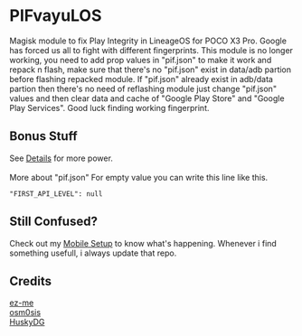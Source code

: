 # PIFvayuLOS
Magisk module to fix Play Integrity in LineageOS for POCO X3 Pro. Google has forced us all to fight with different fingerprints. This module is no longer working, you need to add prop values in "pif.json" to make it work and repack n flash, make sure that there's no "pif.json" exist in data/adb partion before flashing repacked module. If "pif.json" already exist in adb/data partion then there's no need of reflashing module just change "pif.json" values and then clear data and cache of "Google Play Store" and "Google Play Services". Good luck finding working fingerprint.

## Bonus Stuff
See [Details](Details.md) for more power.<br><br>
More about "pif.json"
For empty value you can write this line like this.<br>
```
"FIRST_API_LEVEL": null
```

## Still Confused?
Check out my [Mobile Setup](https://github.com/ToucH9000/Mobile-Specification) to know what's happening. Whenever i find something usefull, i always update that repo.

## Credits
[ez-me](https://github.com/ez-me)<br>
[osm0sis](https://github.com/osm0sis)<br>
[HuskyDG](https://github.com/HuskyDG)
